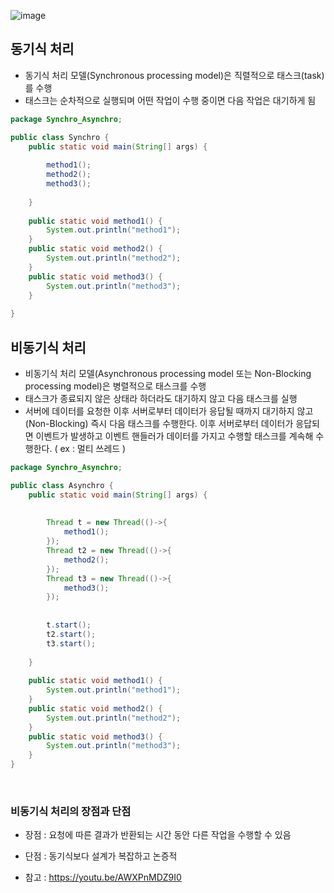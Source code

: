 
![image](https://github.com/Tech-Stack-Tree/Tech-Stack/assets/49936027/cb5ea38d-4b60-4045-9125-e7a1414b4e5f)

## 동기식 처리
 - 동기식 처리 모델(Synchronous processing model)은 직렬적으로 태스크(task)를 수행
 - 태스크는 순차적으로 실행되며 어떤 작업이 수행 중이면 다음 작업은 대기하게 됨
 
```java
package Synchro_Asynchro;

public class Synchro {
	public static void main(String[] args) {
		
		method1();
		method2();
		method3();
		
	}
	
	public static void method1() {
		System.out.println("method1");
	}
	public static void method2() {
		System.out.println("method2");
	}
	public static void method3() {
		System.out.println("method3");
	}
	
}
```  

## 비동기식 처리
- 비동기식 처리 모델(Asynchronous processing model 또는 Non-Blocking processing model)은 병렬적으로 태스크를 수행
- 태스크가 종료되지 않은 상태라 하더라도 대기하지 않고 다음 태스크를 실행
- 서버에 데이터를 요청한 이후 서버로부터 데이터가 응답될 때까지 대기하지 않고(Non-Blocking) 즉시 다음 태스크를 수행한다. 이후 서버로부터 데이터가 응답되면 이벤트가 발생하고 이벤트 핸들러가 데이터를 가지고 수행할 태스크를 계속해 수행한다. ( ex : 멀티 쓰레드 )
```java
package Synchro_Asynchro;

public class Asynchro {
	public static void main(String[] args) {
	
	
		Thread t = new Thread(()->{
			method1();
		});
		Thread t2 = new Thread(()->{
			method2();
		});
		Thread t3 = new Thread(()->{
			method3();
		});
		
		
		t.start();
		t2.start();
		t3.start();
		
	}
	
	public static void method1() {
		System.out.println("method1");
	}
	public static void method2() {
		System.out.println("method2");
	}
	public static void method3() {
		System.out.println("method3");
	}
}
```
<br/>

### 비동기식 처리의 장점과 단점
- 장점 : 요청에 따른 결과가 반환되는 시간 동안 다른 작업을 수행할 수 있음
- 단점 : 동기식보다 설계가 복잡하고 논증적

- 참고 :  https://youtu.be/AWXPnMDZ9I0

